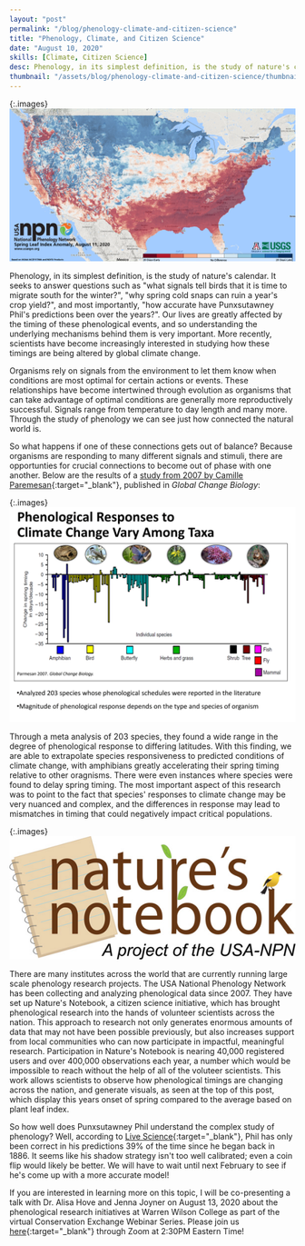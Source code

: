 ```yaml
---
layout: "post"
permalink: "/blog/phenology-climate-and-citizen-science"
title: "Phenology, Climate, and Citizen Science"
date: "August 10, 2020"
skills: [Climate, Citizen Science]
desc: Phenology, in its simplest definition, is the study of nature's calendar. It seeks to answer questions such as "what signals tell birds that it is time to migrate south for the winter?", "why spring cold snaps can ruin a year's crop yield?", and most importantly, "how accurate have Punxsutawney Phil's predictions been over the years?".
thumbnail: "/assets/blog/phenology-climate-and-citizen-science/thumbnail.png"
---
```


{:.images}
![NPN Spring Onset Map](/assets/blog/phenology-climate-and-citizen-science/spring-onset.png)

Phenology, in its simplest definition, is the study of nature's calendar. It seeks to answer questions such as "what signals tell birds that it is time to migrate south for the winter?", "why spring cold snaps can ruin a year's crop yield?", and most importantly, "how accurate have Punxsutawney Phil's predictions been over the years?". Our lives are greatly affected by the timing of these phenological events, and so understanding the underlying mechanisms behind them is very important. More recently, scientists have become increasingly interested in studying how these timings are being altered by global climate change.

Organisms rely on signals from the environment to let them know when conditions are most optimal for certain actions or events. These relationships have become intertwined through evolution as organisms that can take advantage of optimal conditions are generally more reproductively successful. Signals range from temperature to day length and many more. Through the study of phenology we can see just how connected the natural world is.

So what happens if one of these connections gets out of balance? Because organisms are responding to many different signals and stimuli, there are opportunties for crucial connections to become out of phase with one another. Below are the results of a [study from 2007 by Camille Paremesan](https://onlinelibrary.wiley.com/doi/10.1111/j.1365-2486.2007.01404.x){:target="_blank"}, published in *Global Change Biology*:

{:.images}
![Phenological Mismatches](/assets/blog/phenology-climate-and-citizen-science/phenology-mismatches.png)

Through a meta analysis of 203 species, they found a wide range in the degree of phenological response to differing latitudes. With this finding, we are able to extrapolate species responsiveness to predicted conditions of climate change, with amphibians greatly accelerating their spring timing relative to other oragnisms. There were even instances where species were found to delay spring timing. The most important aspect of this research was to point to the fact that species' responses to climate change may be very nuanced and complex, and the differences in response may lead to mismatches in timing that could negatively impact critical populations.

{:.images}
![Nature's Notebook](/assets/blog/phenology-climate-and-citizen-science/natures-notebook.jpg)

There are many institutes across the world that are currently running large scale phenology research projects. The USA National Phenology Network has been collecting and analyzing phenological data since 2007. They have set up Nature's Notebook, a citizen science initiative, which has brought phenological research into the hands of volunteer scientists across the nation. This approach to research not only generates enormous amounts of data that may not have been possible previously, but also increases support from local communities who can now participate in impactful, meaningful research. Participation in Nature's Notebook is nearing 40,000 registered users and over 400,000 observations each year, a number which would be impossible to reach without the help of all of the voluteer scientists. This work allows scientists to observe how phenological timings are changing across the nation, and generate visuals, as seen at the top of this post, which display this years onset of spring compared to the average based on plant leaf index.

So how well does Punxsutawney Phil understand the complex study of phenology? Well, according to [Live Science](https://www.livescience.com/32974-punxsutawney-phil-weather-prediction-accuracy.html){:target="_blank"}, Phil has only been correct in his predictions 39% of the time since he began back in 1886. It seems like his shadow strategy isn't too well calibrated; even a coin flip would likely be better. We will have to wait until next February to see if he's come up with a more accurate model!

If you are interested in learning more on this topic, I will be co-presenting a talk with Dr. Alisa Hove and Jenna Joyner on August 13, 2020 about the phenological research initiatives at Warren Wilson College as part of the virtual Conservation Exchange Webinar Series. Please join us [here](https://zoom.us/webinar/register/WN_JtYnEsquQq2QTAlL3h7BPg?bblinkid=237392750&bbemailid=23569508&bbejrid=1599349955){:target="_blank"} through Zoom at 2:30PM Eastern Time!